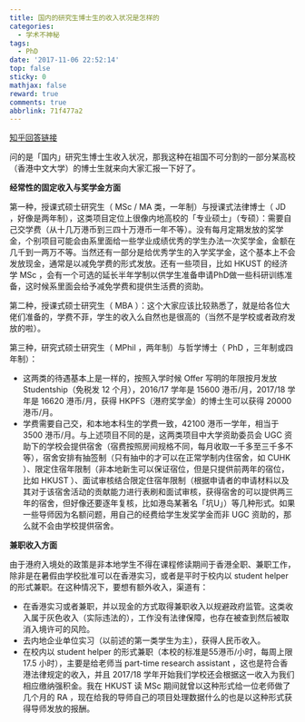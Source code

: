 ```yaml
---
title: 国内的研究生博士生的收入状况是怎样的
categories:
  - 学术不神秘
tags:
  - PhD
date: '2017-11-06 22:52:14'
top: false
sticky: 0
mathjax: false
reward: true
comments: true
abbrlink: 71f477a2
---
```

[知乎回答链接](https://www.zhihu.com/question/54633507/answer/256014267)

问的是「国内」研究生博士生收入状况，那我这种在祖国不可分割的一部分某高校（香港中文大学）的博士生就来向大家汇报一下好了。

**经常性的固定收入与奖学金方面**

第一种，授课式硕士研究生（ MSc / MA 类，一年制）与授课式法律博士（ JD ，好像是两年制），这类项目定位上很像内地高校的「专业硕士」（专硕）：需要自己交学费（从十几万港币到三四十万港币一年不等）。没有每月定期发放的奖学金，个别项目可能会由系里面给一些学业成绩优秀的学生办法一次奖学金，金额在几千到一两万不等。<!-- more -->当然还有一部分是给优秀学生的入学奖学金，这个基本上不会发放现金，通常是以减免学费的形式发放。还有一些项目，比如 HKUST 的经济学 MSc ，会有一个可选的延长半年学制以供学生准备申请PhD做一些科研训练准备，这时候系里面会给予减免学费和提供生活费的资助。

第二种，授课式硕士研究生（ MBA ）：这个大家应该比较熟悉了，就是给各位大佬们准备的，学费不菲，学生的收入么自然也是很高的（当然不是学校或者政府发放的啦）。

第三种，研究式硕士研究生（ MPhil ，两年制）与哲学博士（ PhD ，三年制或四年制）：

* 这两类的待遇基本上是一样的，按照入学时候 Offer 写明的年限按月发放 Studentship（免税发 12 个月），2016/17 学年是 15600 港币/月，2017/18 学年是 16620 港币/月，获得 HKPFS（港府奖学金）的博士生可以获得 20000 港币/月。
* 学费需要自己交，和本地本科生的学费一致，42100 港币一学年，相当于 3500 港币/月。与上述项目不同的是，这两类项目中大学资助委员会 UGC 资助下的学校会提供宿舍（宿费按照房间规格不同，每月收取一千多至三千多不等），宿舍安排有抽签制（只有抽中的才可以在正常学制内住宿舍，如 CUHK ）、限定住宿年限制（非本地新生可以保证宿位，但是只提供前两年的宿位，比如 HKUST ）、面试审核结合限定住宿年限制（根据申请者的申请材料以及其对于该宿舍活动的贡献能力进行表刷和面试审核，获得宿舍的可以提供两三年的宿舍，但好像还要逐年复核，比如港岛某著名「坑U」）等几种形式。如果一些导师因为名额问题，用自己的经费给学生发奖学金而非 UGC 资助的，那么就不会由学校提供宿舍。

**兼职收入方面**

由于港府入境处的政策是非本地学生不得在课程修读期间于香港全职、兼职工作，除非是在暑假由学校批准可以在香港实习，或者是平时于校内以 student helper 的形式兼职。在这种情况下，要想有额外收入，渠道有：

* 在香港实习或者兼职，并以现金的方式取得兼职收入以规避政府监管。这类收入属于灰色收入（实际违法的），工作没有法律保障，也存在被查到然后被取消入境许可的风险。
* 去内地企业单位实习（以前述的第一类学生为主），获得人民币收入。
* 在校内以 student helper 的形式兼职（本校的标准是55港币/小时，每周上限 17.5 小时），主要是给老师当 part-time research assistant ，这也是符合香港法律规定的收入，并且 2017/18 学年开始我们学校还会根据这一收入为我们相应缴纳强积金。我在 HKUST 读 MSc 期间就曾以这种形式给一位老师做了几个月的 RA ，现在给我的导师自己的项目处理数据什么的也是以这种形式获得导师发放的报酬。

